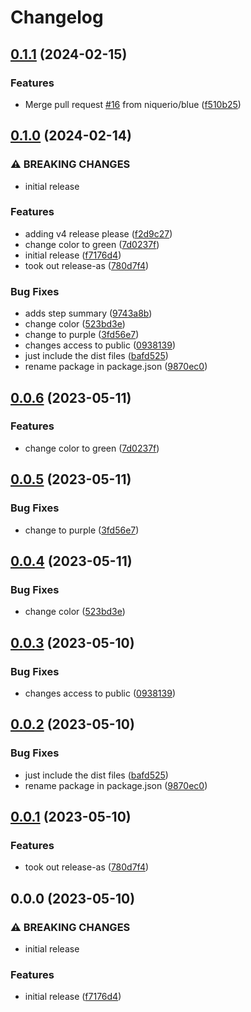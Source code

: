# Changelog

## [0.1.1](https://github.com/niquerio/npm-release-demo/compare/npm-release-demo-v0.1.0...npm-release-demo-v0.1.1) (2024-02-15)


### Features

* Merge pull request [#16](https://github.com/niquerio/npm-release-demo/issues/16) from niquerio/blue ([f510b25](https://github.com/niquerio/npm-release-demo/commit/f510b25b6b7c6825e23ab35948e11e76d24f66b8))

## [0.1.0](https://github.com/niquerio/npm-release-demo/compare/npm-release-demo-v0.0.6...npm-release-demo-v0.1.0) (2024-02-14)


### ⚠ BREAKING CHANGES

* initial release

### Features

* adding v4 release please ([f2d9c27](https://github.com/niquerio/npm-release-demo/commit/f2d9c276db7545fb65553a859cb54ff180cb5f65))
* change color to green ([7d0237f](https://github.com/niquerio/npm-release-demo/commit/7d0237f78c1fa16994615747dde4b10ea4fab5a0))
* initial release ([f7176d4](https://github.com/niquerio/npm-release-demo/commit/f7176d42a6ce0d01ecac731552c986ec4b63a126))
* took out release-as ([780d7f4](https://github.com/niquerio/npm-release-demo/commit/780d7f4bd3bd03148d36c823a838cd96b07a0453))


### Bug Fixes

* adds step summary ([9743a8b](https://github.com/niquerio/npm-release-demo/commit/9743a8ba2bafb03a2d6e5924a1e02a3a6b231918))
* change color ([523bd3e](https://github.com/niquerio/npm-release-demo/commit/523bd3e5966c9dde651aeb4ea82d1d72c8831a25))
* change to purple ([3fd56e7](https://github.com/niquerio/npm-release-demo/commit/3fd56e7802fd17c50092ba74a14956775d932349))
* changes access to public ([0938139](https://github.com/niquerio/npm-release-demo/commit/0938139fb8bae38d56e4fc9799c8bfe15a9f5529))
* just include the dist files ([bafd525](https://github.com/niquerio/npm-release-demo/commit/bafd525f1cc659bf5ef86d6c4d270042c2aad842))
* rename package in package.json ([9870ec0](https://github.com/niquerio/npm-release-demo/commit/9870ec0a5e2b5d71065282e072e83ded7ce6cf4d))

## [0.0.6](https://github.com/niquerio/npm-release-demo/compare/v0.0.5...v0.0.6) (2023-05-11)


### Features

* change color to green ([7d0237f](https://github.com/niquerio/npm-release-demo/commit/7d0237f78c1fa16994615747dde4b10ea4fab5a0))

## [0.0.5](https://github.com/niquerio/npm-release-demo/compare/v0.0.4...v0.0.5) (2023-05-11)


### Bug Fixes

* change to purple ([3fd56e7](https://github.com/niquerio/npm-release-demo/commit/3fd56e7802fd17c50092ba74a14956775d932349))

## [0.0.4](https://github.com/niquerio/npm-release-demo/compare/v0.0.3...v0.0.4) (2023-05-11)


### Bug Fixes

* change color ([523bd3e](https://github.com/niquerio/npm-release-demo/commit/523bd3e5966c9dde651aeb4ea82d1d72c8831a25))

## [0.0.3](https://github.com/niquerio/npm-release-demo/compare/v0.0.2...v0.0.3) (2023-05-10)


### Bug Fixes

* changes access to public ([0938139](https://github.com/niquerio/npm-release-demo/commit/0938139fb8bae38d56e4fc9799c8bfe15a9f5529))

## [0.0.2](https://github.com/niquerio/npm-release-demo/compare/v0.0.1...v0.0.2) (2023-05-10)


### Bug Fixes

* just include the dist files ([bafd525](https://github.com/niquerio/npm-release-demo/commit/bafd525f1cc659bf5ef86d6c4d270042c2aad842))
* rename package in package.json ([9870ec0](https://github.com/niquerio/npm-release-demo/commit/9870ec0a5e2b5d71065282e072e83ded7ce6cf4d))

## [0.0.1](https://github.com/niquerio/npm-release-demo/compare/v0.0.0...v0.0.1) (2023-05-10)


### Features

* took out release-as ([780d7f4](https://github.com/niquerio/npm-release-demo/commit/780d7f4bd3bd03148d36c823a838cd96b07a0453))

## 0.0.0 (2023-05-10)


### ⚠ BREAKING CHANGES

* initial release

### Features

* initial release ([f7176d4](https://github.com/niquerio/npm-release-demo/commit/f7176d42a6ce0d01ecac731552c986ec4b63a126))

